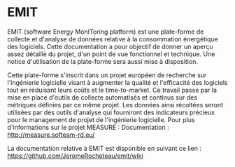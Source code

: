 # EMIT

EMIT (software Energy MonIToring platform) est une plate-forme de collecte et d'analyse de données relative à la consommation énergétique des logiciels. Cette documentation a pour objectif de donner un aperçu assez détaillé du projet, d'un point de vue fonctionnel et technique. Une notice d'utilisation de la plate-forme sera aussi mise à disposition.

Cette plate-forme s'inscrit dans un projet européen de recherche sur l'ingénierie logicielle visant à augmenter la qualité et l'efficacité des logiciels tout en réduisant leurs coûts et le time-to-market. Ce travail passe par la mise en place d'outils de collecte automatisés et continus sur des métriques définies par ce même projet. Les données ainsi récoltées seront utilisées par des outils d'analyse qui fourniront des indicateurs précieux pour le management de projet de l'ingénierie logicielle. Pour plus d'informations sur le projet MEASURE : Documentation : http://measure.softeam-rd.eu/

La documentation relative à EMIT est disponible en suivant ce lien : https://github.com/JeromeRocheteau/emit/wiki
